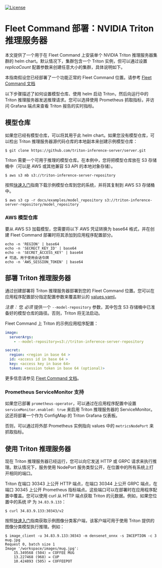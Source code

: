 <!--
# Copyright (c) 2018-2023, NVIDIA CORPORATION & AFFILIATES. All rights reserved.
#
# Redistribution and use in source and binary forms, with or without
# modification, are permitted provided that the following conditions
# are met:
#  * Redistributions of source code must retain the above copyright
#    notice, this list of conditions and the following disclaimer.
#  * Redistributions in binary form must reproduce the above copyright
#    notice, this list of conditions and the following disclaimer in the
#    documentation and/or other materials provided with the distribution.
#  * Neither the name of NVIDIA CORPORATION nor the names of its
#    contributors may be used to endorse or promote products derived
#    from this software without specific prior written permission.
#
# THIS SOFTWARE IS PROVIDED BY THE COPYRIGHT HOLDERS ``AS IS'' AND ANY
# EXPRESS OR IMPLIED WARRANTIES, INCLUDING, BUT NOT LIMITED TO, THE
# IMPLIED WARRANTIES OF MERCHANTABILITY AND FITNESS FOR A PARTICULAR
# PURPOSE ARE DISCLAIMED.  IN NO EVENT SHALL THE COPYRIGHT OWNER OR
# CONTRIBUTORS BE LIABLE FOR ANY DIRECT, INDIRECT, INCIDENTAL, SPECIAL,
# EXEMPLARY, OR CONSEQUENTIAL DAMAGES (INCLUDING, BUT NOT LIMITED TO,
# PROCUREMENT OF SUBSTITUTE GOODS OR SERVICES; LOSS OF USE, DATA, OR
# PROFITS; OR BUSINESS INTERRUPTION) HOWEVER CAUSED AND ON ANY THEORY
# OF LIABILITY, WHETHER IN CONTRACT, STRICT LIABILITY, OR TORT
# (INCLUDING NEGLIGENCE OR OTHERWISE) ARISING IN ANY WAY OUT OF THE USE
# OF THIS SOFTWARE, EVEN IF ADVISED OF THE POSSIBILITY OF SUCH DAMAGE.
-->

[![License](https://img.shields.io/badge/License-BSD3-lightgrey.svg)](https://opensource.org/licenses/BSD-3-Clause)

# Fleet Command 部署：NVIDIA Triton 推理服务器

本文提供了一个用于在 Fleet Command 上安装单个 NVIDIA Triton 推理服务器集群的 helm chart。默认情况下，集群包含一个 Triton 实例，但可以通过设置 *replicaCount* 配置参数来创建任意大小的集群，具体说明如下。

本指南假设您已经部署了一个功能正常的 Fleet Command 位置。请参考 [Fleet Command 文档](https://docs.nvidia.com/fleet-command/prod_fleet-command/prod_fleet-command/overview.html)

以下步骤描述了如何设置模型仓库、使用 helm 启动 Triton，然后向运行中的 Triton 推理服务器发送推理请求。您可以选择使用 Prometheus 抓取指标，并访问 Grafana 端点来查看 Triton 报告的实时指标。

## 模型仓库

如果您已经有模型仓库，可以将其用于此 helm chart。如果您没有模型仓库，可以检出 Triton 推理服务器源代码仓库的本地副本来创建示例模型仓库：

```
$ git clone https://github.com/triton-inference-server/server.git
```

Triton 需要一个可用于推理的模型仓库。在本例中，您将把模型仓库放在 S3 存储桶中（可以是 AWS 或其他兼容 S3 API 的本地对象存储）。

```
$ aws s3 mb s3://triton-inference-server-repository
```

按照[快速入门](../../docs/getting_started/quickstart_cn.md)指南下载示例模型仓库到您的系统，并将其复制到 AWS S3 存储桶中。

```
$ aws s3 cp -r docs/examples/model_repository s3://triton-inference-server-repository/model_repository
```

### AWS 模型仓库

要从 AWS S3 加载模型，您需要将以下 AWS 凭证转换为 base64 格式，并在创建 Fleet Command 部署时将其添加到应用程序配置部分。

```
echo -n 'REGION' | base64
echo -n 'SECRECT_KEY_ID' | base64
echo -n 'SECRET_ACCESS_KEY' | base64
# 可选，用于使用会话令牌
echo -n 'AWS_SESSION_TOKEN' | base64
```

## 部署 Triton 推理服务器

通过创建部署将 Triton 推理服务器部署到您的 Fleet Command 位置。您可以在应用程序配置部分指定配置参数来覆盖默认的 [values.yaml](values.yaml)。

*注意：* 您 _必须_ 提供一个 `--model-repository` 参数，其中包含 S3 存储桶中已准备好的模型仓库的路径。否则，Triton 将无法启动。

Fleet Command 上 Triton 的示例应用程序配置：
```yaml
image:
  serverArgs:
    - --model-repository=s3://triton-inference-server-repository

secret:
  region: <region in base 64 >
  id: <access id in base 64 >
  key: <access key in base 64>
  token: <session token in base 64 (optional)>
```

更多信息请参见 [Fleet Command 文档](https://docs.nvidia.com/fleet-command/prod_fleet-command/prod_fleet-command/ug-deploying-to-the-edge.html)。

### Prometheus ServiceMonitor 支持

如果您已部署 `prometheus-operator`，可以通过在应用程序配置中设置 `serviceMonitor.enabled: true` 来启用 Triton 推理服务器的 ServiceMonitor。这还将部署一个作为 ConfigMap 的 Triton Grafana 仪表板。

否则，可以通过将外部 Prometheus 实例指向 values 中的 `metricsNodePort` 来抓取指标。

## 使用 Triton 推理服务器

现在 Triton 推理服务器已经运行，您可以向它发送 HTTP 或 GRPC 请求来执行推理。默认情况下，服务使用 NodePort 服务类型公开，在位置中的所有系统上打开相同的端口。

Triton 在端口 30343 上公开 HTTP 端点，在端口 30344 上公开 GRPC 端点，在端口 30345 上公开 Prometheus 指标端点。这些端口可以在部署时在应用程序配置中覆盖。您可以使用 curl 从 HTTP 端点获取 Triton 的元数据。例如，如果您位置中的系统 IP 为 `34.83.9.133`：

```
$ curl 34.83.9.133:30343/v2
```

按照[快速入门](../../docs/getting_started/quickstart_cn.md)指南获取示例图像分类客户端，该客户端可用于使用 Triton 提供的图像分类模型执行推理。例如：

```
$ image_client -u 34.83.9.133:30343 -m densenet_onnx -s INCEPTION -c 3 mug.jpg
Request 0, batch size 1
Image '/workspace/images/mug.jpg':
    15.349568 (504) = COFFEE MUG
    13.227468 (968) = CUP
    10.424893 (505) = COFFEEPOT
```